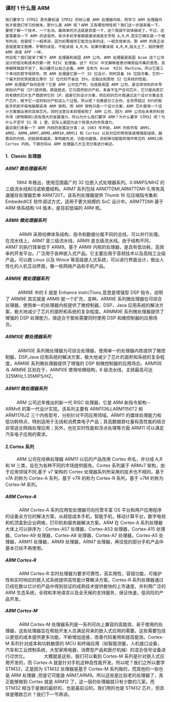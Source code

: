 ### 课时 1 什么是 ARM 

    我们要学习 STM32 首先要知道 STM32 的核心是 ARM 处理器内核，而学习 ARM 处理器内核才是我们学习的根本。那什么是 ARM 呢？ARM 又有哪些特性呢？我们这一步就来看一下，要想了解一个技术，一个名词，最简单的方法就是百度一下，这个我就不具体细说了。不过，这里需要说一下 ARM 的读音吧，有许多初学者都直接读成英文字母 A,R,M.其实它确实是一个缩写的词，但是呢？一般来讲，因为如果缩写它能念出来的话，一般念成单词。那 ARM 的真正读音就是英文胳膊，手臂的读音，不能读成 A,R,M。如果你要读成 A,R,M,就太土了，就好像把 ARM 读成 APP 一样。  
    然后呢？我们就来了解下 ARM 处理器和英国 ARM 公司，ARM 处理器是英国 Acom 这个公司设计的低功耗成本的第一款 RISC 处理器。这个 RISC 中文解释是表示精简指令集的意思，具体解释我就不说了，有兴趣可以自己去看。ARM 全称为 Acom  RISC Machine。所以它是三个单词的首字母拼写。而 ARM 处理器它是一个 32 位设计，同时具备 16 位指令集，它的一个最大的优势就是比等价 32 位代码节省达 35%，还能达到其他 32 位系统的性能。  
    ARM 处理器产自何处呢？它是 ARM 公司生产的，也就是英国 ARM 公司，是全球领先的半导体知识产权（IP)提供商。那就是说，它只提供知识产权，本身不生产任何芯片，它只是向其它的老牌的芯片生产商提供它的 IP，就是它的设计方案，然后别的芯片商通过这个设计方案去生产芯片，赋予它一定的知识产权这么个过程。所以呢？也算是分工合作。全世界超过 95%的智能手机和平板电脑都采用 ARM 架构，而 ARM 架构只是一个设计方案，ARM 芯片是用一个设计方案做出来的具体芯片。同时注意日本软银收购了 ARM 公司，因为 ARM 公司在未来的科技市场（即物联网)具有很大的发展潜力，所以为什么我们要学 ARM？为什么要学 STM32 呢？为什么不坚守 51 阵 i 营，实际上是因为这个有很大的市场潜力。  
    最后我们来看一下 ARM 内核的发展及分类：从 1983 年开始，ARM 内核共有 ARM1，ARM2，ARM6,ARM7,ARM9,ARM10,ARM11 和 Cortex 以及对应的修改版或增强版组成，越靠后的内核，初始频率越高，架构越先进，功能也越强。目前移动智能终端中常见的 ARM11和 Cortex 内核。下面也将从 ARM 处理器几大主流分类进行阐述。  
    
#### 1.  Classic 处理器

##### ARM7 微处理器系列
         1994 年推出，使用范围最广的 32 位嵌入式处理器系列。0.9MIPS/MHZ 的三级流水线和冯诺依曼结构。ARM7 系列包括 ARM7TDMI,ARM7TDMI-S,带有高速缓存处理器宏单 ARM720T。该系列处理器提供 Thumb 16 位压缩指令集和 EmbededlCE 软件调试方式，适用于更大规模的 SoC 设计中。ARM7TDMI 基于 ARM 体系结构 V4 版本，是目前低端的 ARM 核。
##### ARM9 微处理器系列
           ARM9 采用哈佛体系结构，指令和数据分属不同的总线，可以并行处理。在流水线上，ARM7 是三级流水线，ARM9 是五级流水线。由于结构不同，ARM7 的执行效率低于 ARM9。基于 ARM9 内核的处理器，是具有低功耗，高效率的开发平台。广泛用于各种嵌入式产品。它主要应用于音频技术以及高档工业级产品，可以跑 Linux 以及 Wince 等高级嵌入式系统，可以进行界面设计，做出人性化的人机互动界面，像一些网络产品和手机产品。
##### ARM9E 微处理器系列
          ARM9E 中的 E 就是 Enhance instrcTlons,意思是增强型 DSP 指令，说明了 ARM9E 其实就是 ARM9 就一个扩充，变种。ARM9E 系列微处理器位可综合处理器，使用单一的处理器内核提供了微控制器，DSP，Java 应用系统的解决方案，极大地减少了芯片的面积和系统的复杂程度。ARMM9E 系列微处理器提供了增强的 DSP 处理能力，很适合于那些需要同时使用 DSP 和微控制器的应用场合。
##### ARM10E 微处理器系列
          ARM10E 系列微处理器为可综合处理器，使用单一的处理器内核提供了微控制器，DSP,Java 应用系统的解决方案，极大地减少了芯片的面积和系统的复杂程度。ARM9E 系列微处理器提供了增强的 DSP 和微控制器的应用场合。ARM10E 与 ARM9E 区别在于，ARM10E 使用哈佛结构，6 级流水线，主频最高可达 325MHz,1.35MIPS/HZ。
##### ARM11 微处理器系列
         ARM 公司近年推出的新一代 RISC 处理器，它是 ARM 新指令架构--ARMv6 的第一代设计实现。该系列主要有 ARM1136J,ARM1156T2 和 ARM1176JZ 三个内核型号，分别针对不同应用领域。ARM11 的媒体处理能力和低功耗特点，特别适用于无线和消费类电子产品；其高数据吞吐量和高性能的结合非常适合网络处理应用；另外，也在实时性能和浮点处理等方面 ARM11 可以满足汽车电子应用的需求。
#### 2.Cortex 系列
         ARM 公司在经典处理器 ARM11 以后的产品改用 Cortex 命名，并分成 A,R 和 M 三类，旨在为各种不同的市场提供服务。Cortex 系列属于 ARMv7 架构，由于应用领域不同,基于 v7 架构的 Cortex 处理器系列所采用的技术也不相同，基于 v7A 的称为 Cortex-A 系列，基于 v7R 的称为 Cortex-R 系列，基于 v7M 的称为 Cortex-M 系列。
##### ARM Cortex-A
           ARM Cortex-A 系列应用型处理器可向托管丰富 OS 平台和用户应用程序的设备全方位的解决方案，从超低成本手机，智能手机，移动计算平台，数字电视和机顶盒到企业网络，打印机和服务器解决方案。ARM 在 Cortex-A 系列处理器大体上可以排序为：Cortex-A57 处理器，Cortex-A53 处理器，Cortex-A15 处理器，Cortex-A9 处理器，Cortex-A8 处理器，Cortex-A7 处理器，Cortex-A5 处理器，ARM11 处理器，ARM9 处理器，ARM7 处理器，再往低的部分手机产品中基本已经不再使用。
##### ARM Cortex-R
           ARM Cortex-R 实时处理器为要求可靠性，高实用性，容错功能，可维护性和实时响应的嵌入式系统提供高性能计算解决方案。Cortex-R 系列处理器通过已经在数以亿计的产品中得到验证的成熟技术提供极快的上市速度，并利用广泛的 ARM 生态系统，全球和本地语言以及全天候的支持服务，保证快速，低风险的产品开发。
##### ARM Cortex-M
           ARM Cortex-M 处理器系列是一系列可向上兼容的高能效，易于使用的处理器，这些处理器旨在帮助开发人员满足将来的嵌入式应用的需要。这些需要包括以更低的成本提供更多功能，不断增加连接，改善代码重用和提高能效。Cortex-M 系列针对成本和功耗敏感的 MCU 和终端应用（如智能测量，人机接口设备，汽车和工业控制系统，大型家用电器，消费型产品和医疗机械）的混合信号设备进行过优化。 
           大概就是这些，我们可以看到 Cortex-M 系列是针对嵌入式应用开发的，而 Cortex-A 就是针对手机这种高性能开发。所以呢？我们之所以要学 STM32，正是因为 STM32 处理器是基于 Cortex-M 系列做的，而其他的一些也是 ARM 处理器 ,但是它可能是 ARM7,ARM9。所以这些是比较老的处理器了，真正能够做到 Cortex 就是 ARM12 了，这一层的处理器就只有少数的几家。而 STM32 相当于是做的最好的，也是最前沿的。我们用的也是 STM32 芯片，但具体是哪款芯片？我们下一节再讲。
